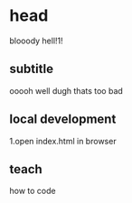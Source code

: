 # head
blooody hell!1!
## subtitle
ooooh well dugh
thats too bad

## local development

1.open index.html in browser
## teach
 how to code 
